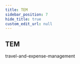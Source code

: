 ```yaml
---
title: TEM
sidebar_position: 7
hide_title: true
custom_edit_url: null
---
```


## TEM

travel-and-expense-management 

